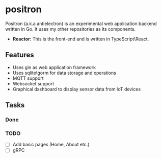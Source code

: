 # positron

Positron (a.k.a antielectron) is an experimental web application backend written in Go. It uses my other repositories as its components.

- **Reactor:** This is the front-end and is written in TypeScript\React.
  
## Features
- Uses gin as web application framework
- Uses sqlite\gorm for data storage and operations
- MQTT support
- Websocket support
- Graphical dashboard to display sensor data from IoT devices
  
## Tasks
### Done
### TODO
- [ ] Add basic pages (Home, About etc.)
- [ ] gRPC
